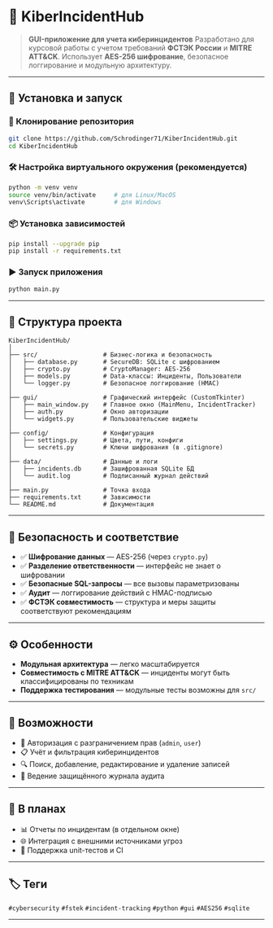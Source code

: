 # 🚨 KiberIncidentHub

> **GUI-приложение для учета киберинцидентов**
> Разработано для курсовой работы с учетом требований **ФСТЭК России** и **MITRE ATT\&CK**.
> Использует **AES-256 шифрование**, безопасное логгирование и модульную архитектуру.

---

## 🔧 Установка и запуск

### 📁 Клонирование репозитория

```bash
git clone https://github.com/Schrodinger71/KiberIncidentHub.git
cd KiberIncidentHub
```

### 🛠️ Настройка виртуального окружения (рекомендуется)

```bash
python -m venv venv
source venv/bin/activate     # для Linux/MacOS
venv\Scripts\activate        # для Windows
```

### 📦 Установка зависимостей

```bash
pip install --upgrade pip
pip install -r requirements.txt
```

### ▶️ Запуск приложения

```bash
python main.py
```

---

## 📁 Структура проекта

```
KiberIncidentHub/
│
├── src/                  # Бизнес-логика и безопасность
│   ├── database.py       # SecureDB: SQLite с шифрованием
│   ├── crypto.py         # CryptoManager: AES-256
│   ├── models.py         # Data-классы: Инциденты, Пользователи
│   └── logger.py         # Безопасное логгирование (HMAC)
│
├── gui/                  # Графический интерфейс (CustomTkinter)
│   ├── main_window.py    # Главное окно (MainMenu, IncidentTracker)
│   ├── auth.py           # Окно авторизации
│   └── widgets.py        # Пользовательские виджеты
│
├── config/               # Конфигурация
│   ├── settings.py       # Цвета, пути, конфиги
│   └── secrets.py        # Ключи шифрования (в .gitignore)
│
├── data/                 # Данные и логи
│   ├── incidents.db      # Зашифрованная SQLite БД
│   └── audit.log         # Подписанный журнал действий
│
├── main.py               # Точка входа
├── requirements.txt      # Зависимости
└── README.md             # Документация
```

---

## 🔐 Безопасность и соответствие

* ✅ **Шифрование данных** — AES-256 (через `crypto.py`)
* ✅ **Разделение ответственности** — интерфейс не знает о шифровании
* ✅ **Безопасные SQL-запросы** — все вызовы параметризованы
* ✅ **Аудит** — логгирование действий с HMAC-подписью
* ✅ **ФСТЭК совместимость** — структура и меры защиты соответствуют рекомендациям

---

## ⚙️ Особенности

* **Модульная архитектура** — легко масштабируется
* **Совместимость с MITRE ATT\&CK** — инциденты могут быть классифицированы по техникам
* **Поддержка тестирования** — модульные тесты возможны для `src/`

---

## 📌 Возможности

* 🔐 Авторизация с разграничением прав (`admin`, `user`)
* 📋 Учёт и фильтрация киберинцидентов
* 🔍 Поиск, добавление, редактирование и удаление записей
* 📑 Ведение защищённого журнала аудита

---

## 🚀 В планах

* 📊 Отчеты по инцидентам (в отдельном окне)
* 🌐 Интеграция с внешними источниками угроз
* 🧪 Поддержка unit-тестов и CI

---

## 🏷️ Теги

`#cybersecurity` `#fstek` `#incident-tracking` `#python` `#gui` `#AES256` `#sqlite`

---
